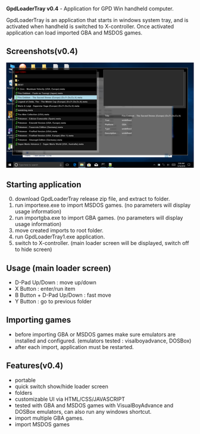 **GpdLoaderTray v0.4** - Application for GPD Win handheld computer.

GpdLoaderTray is an application that starts in windows system tray, and is activated when handheld is switched to X-controller.
Once activated application can load imported GBA and MSDOS games.

## Screenshots(v0.4)

![screenshot1](/images/screenshot.png)


## Starting application
 0. download GpdLoaderTray release zip file, and extract to folder.
 1. run importexe.exe to import MSDOS games. (no parameters will display usage information)
 2. run importgba.exe to import GBA games. (no parameters will display usage information)
 3. move created imports to root folder.
 4. run GpdLoaderTray1.exe application.
 5. switch to X-controller. (main loader screen will be displayed, switch off to hide screen)

## Usage (main loader screen)
 - D-Pad Up/Down : move up/down 
 - X Button :	enter/run item
 - B Button + D-Pad Up/Down : fast move
 - Y Button :	go to previous folder

## Importing games
 - before importing GBA or MSDOS games make sure emulators are installed and configured.
 (emulators tested : visalboyadvance, DOSBox) 
 - after each import, application must be restarted.
 
## Features(v0.4)
 - portable
 - quick switch show/hide loader screen
 - folders
 - customizable UI via HTML/CSS/JAVASCRIPT 
 - tested with GBA and MSDOS games with VisualBoyAdvance and DOSBox emulators, can also run any windows shortcut.
 - import multiple GBA games.
 - import MSDOS games
 

